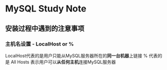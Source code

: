 # MySQL Study Note

## 安装过程中遇到的注意事项
### 主机名设置 - LocalHost or  %
LocalHost代表的是用户只能从MySQL服务器所在的**同一台机器**上链接
% 代表的是 All Hosts 表示用户可以**从任何主机**连接MySQL服务器

